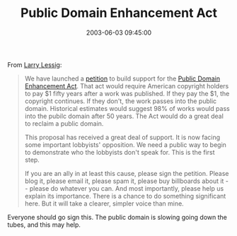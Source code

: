 ﻿---
layout: post
title: "Public Domain Enhancement Act"
comments: false
date: 2003-06-03 09:45:00
categories:
 - Technology
subtext-id: 95585939-4dab-4adf-90e3-ef396d410ba2
alias: /blog/Public-Domain-Enhancement-Act.aspx
---


From [Larry Lessig](http://cyberlaw.stanford.edu/lessig/blog/):

> We have launched a [petition](http://www.petitiononline.com/eldred/petition.html) to build support for the [Public Domain Enhancement Act](http://eldred.cc/). That act would require American copyright holders to pay $1 fifty years after a work was published. If they pay the $1, the copyright continues. If they don't, the work passes into the public domain. Historical estimates would suggest 98% of works would pass into the pubilc domain after 50 years. The Act would do a great deal to reclaim a public domain.
> 
> This proposal has received a great deal of support. It is now facing some important lobbyists' opposition. We need a public way to begin to demonstrate who the lobbyists don't speak for. This is the first step. 
> 
> If you are an ally in at least this cause, please sign the petition. Please blog it, please email it, please spam it, please buy billboards about it -- please do whatever you can. And most importantly, please help us explain its importance. There is a chance to do something significant here. But it will take a clearer, simpler voice than mine.

Everyone should go sign this. The public domain is slowing going down the tubes, and this may help.
